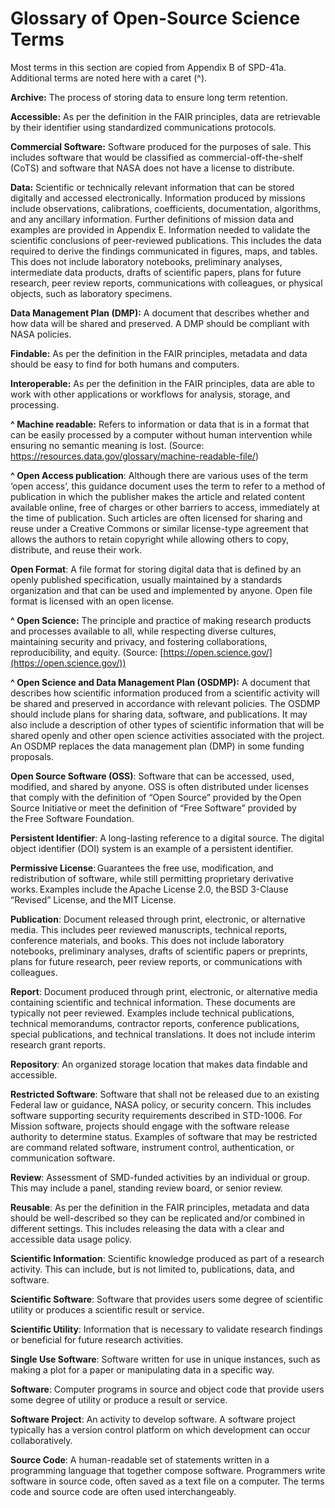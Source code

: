# Glossary of Open-Source Science Terms 

Most terms in this section are copied from Appendix B of SPD-41a. Additional terms are noted here with a caret (^).
 
**Archive:** The process of storing data to ensure long term retention. 
 
**Accessible:** As per the definition in the FAIR principles, data are retrievable by their identifier using standardized communications protocols. 
 
**Commercial Software:** Software produced for the purposes of sale. This includes software that would be classified as commercial-off-the-shelf (CoTS) and software that NASA does not have a license to distribute. 
 
**Data:** Scientific or technically relevant information that can be stored digitally and accessed electronically. 
Information produced by missions include observations, calibrations, coefficients, documentation, algorithms, and any ancillary information. Further definitions of mission data and examples are provided in Appendix E. 
Information needed to validate the scientific conclusions of peer-reviewed publications. This includes the data required to derive the findings communicated in figures, maps, and tables. 
This does not include laboratory notebooks, preliminary analyses, intermediate data products, drafts of scientific papers, plans for future research, peer review reports, communications with colleagues, or physical objects, such as laboratory specimens. 
 
**Data Management Plan (DMP):** A document that describes whether and how data will be shared and preserved. A DMP should be compliant with NASA policies. 
 
**Findable:** As per the definition in the FAIR principles, metadata and data should be easy to find for both humans and computers. 
 
**Interoperable:** As per the definition in the FAIR principles, data are able to work with other applications or workflows for analysis, storage, and processing. 
 
**^ Machine readable:** Refers to information or data that is in a format that can be easily processed by a computer without human intervention while ensuring no semantic meaning is lost. (Source: https://resources.data.gov/glossary/machine-readable-file/) 

**^ Open Access publication**: Although there are various uses of the term ‘open access’, this guidance document uses the term to refer to a method of publication in which the publisher makes the article and related content available online, free of charges or other barriers to access, immediately at the time of publication. Such articles are often licensed for sharing and reuse under a Creative Commons or similar license-type agreement that allows the authors to retain copyright while allowing others to copy, distribute, and reuse their work. 

**Open Format**: A file format for storing digital data that is defined by an openly published specification, usually maintained by a standards organization and that can be used and implemented by anyone. Open file format is licensed with an open license. 
 
**^ Open Science:** The principle and practice of making research products and processes available to all, while respecting diverse cultures, maintaining security and privacy, and fostering collaborations, reproducibility, and equity. (Source: [https://open.science.gov/](https://open.science.gov/))

**^ Open Science and Data Management Plan (OSDMP):** A document that describes how scientific information produced from a scientific activity will be shared and preserved in accordance with relevant policies. The OSDMP should include plans for sharing data, software, and publications. It may also include a description of other types of scientific information that will be shared openly and other open science activities associated with the project. An OSDMP replaces the data management plan (DMP) in some funding proposals.  
 
**Open Source Software (OSS)**: Software that can be accessed, used, modified, and shared by anyone. OSS is often distributed under licenses that comply with the definition of “Open Source” provided by the Open Source Initiative or meet the definition of “Free Software” provided by the Free Software Foundation. 
 
**Persistent Identifier**: A long-lasting reference to a digital source. The digital object identifier (DOI) system is an example of a persistent identifier. 

**Permissive License**: Guarantees the free use, modification, and redistribution of software, while still permitting proprietary derivative works. Examples include the Apache License 2.0, the BSD 3-Clause “Revised” License, and the MIT License. 
 
**Publication**: Document released through print, electronic, or alternative media. This includes peer reviewed manuscripts, technical reports, conference materials, and books. This does not include laboratory notebooks, preliminary analyses, drafts of scientific papers or preprints, plans for future research, peer review reports, or communications with colleagues. 
 
**Report**: Document produced through print, electronic, or alternative media containing scientific and technical information. These documents are typically not peer reviewed. Examples include technical publications, technical memorandums, contractor reports, conference publications, special publications, and technical translations. It does not include interim research grant reports. 
 
**Repository**: An organized storage location that makes data findable and accessible. 
 
**Restricted Software**: Software that shall not be released due to an existing Federal law or guidance, NASA policy, or security concern. This includes software supporting security requirements described in STD-1006. For Mission software, projects should engage with the software release authority to determine status. Examples of software that may be restricted are command related software, instrument control, authentication, or communication software. 
 
**Review**: Assessment of SMD-funded activities by an individual or group. This may include a panel, standing review board, or senior review. 
 
**Reusable**: As per the definition in the FAIR principles, metadata and data should be well-described so they can be replicated and/or combined in different settings. This includes releasing the data with a clear and accessible data usage policy. 
 
**Scientific Information**: Scientific knowledge produced as part of a research activity. This can include, but is not limited to, publications, data, and software. 
 
**Scientific Software**: Software that provides users some degree of scientific utility or produces a scientific result or service. 
 
**Scientific Utility**: Information that is necessary to validate research findings or beneficial for future research activities. 
 
**Single Use Software**: Software written for use in unique instances, such as making a plot for a paper or manipulating data in a specific way. 
 
**Software**: Computer programs in source and object code that provide users some degree of utility or produce a result or service. 
 
**Software Project**: An activity to develop software. A software project typically has a version control platform on which development can occur collaboratively. 
 
**Source Code**: A human-readable set of statements written in a programming language that together compose software. Programmers write software in source code, often saved as a text file on a computer. The terms code and source code are often used interchangeably. 
